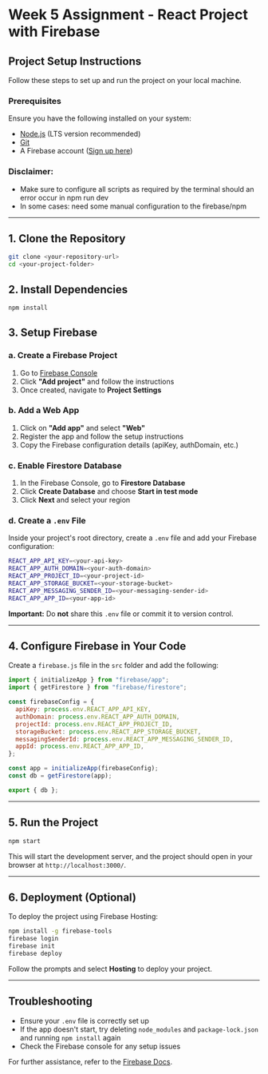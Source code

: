 # Week 5 Assignment - React Project with Firebase

## Project Setup Instructions

Follow these steps to set up and run the project on your local machine.

### Prerequisites
Ensure you have the following installed on your system:
- [Node.js](https://nodejs.org/) (LTS version recommended)
- [Git](https://git-scm.com/)
- A Firebase account ([Sign up here](https://firebase.google.com/))

### Disclaimer:
- Make sure to configure all scripts as required by the terminal should an error occur in npm run dev
- In some cases: need some manual configuration to the firebase/npm

---

## 1. Clone the Repository
```sh
git clone <your-repository-url>
cd <your-project-folder>
```

## 2. Install Dependencies
```sh
npm install
```

## 3. Setup Firebase
### a. Create a Firebase Project
1. Go to [Firebase Console](https://console.firebase.google.com/)
2. Click **"Add project"** and follow the instructions
3. Once created, navigate to **Project Settings**

### b. Add a Web App
1. Click on **"Add app"** and select **"Web"**
2. Register the app and follow the setup instructions
3. Copy the Firebase configuration details (apiKey, authDomain, etc.)

### c. Enable Firestore Database
1. In the Firebase Console, go to **Firestore Database**
2. Click **Create Database** and choose **Start in test mode**
3. Click **Next** and select your region

### d. Create a `.env` File
Inside your project's root directory, create a `.env` file and add your Firebase configuration:

```sh
REACT_APP_API_KEY=<your-api-key>
REACT_APP_AUTH_DOMAIN=<your-auth-domain>
REACT_APP_PROJECT_ID=<your-project-id>
REACT_APP_STORAGE_BUCKET=<your-storage-bucket>
REACT_APP_MESSAGING_SENDER_ID=<your-messaging-sender-id>
REACT_APP_APP_ID=<your-app-id>
```

**Important:** Do **not** share this `.env` file or commit it to version control.

---

## 4. Configure Firebase in Your Code
Create a `firebase.js` file in the `src` folder and add the following:

```javascript
import { initializeApp } from "firebase/app";
import { getFirestore } from "firebase/firestore";

const firebaseConfig = {
  apiKey: process.env.REACT_APP_API_KEY,
  authDomain: process.env.REACT_APP_AUTH_DOMAIN,
  projectId: process.env.REACT_APP_PROJECT_ID,
  storageBucket: process.env.REACT_APP_STORAGE_BUCKET,
  messagingSenderId: process.env.REACT_APP_MESSAGING_SENDER_ID,
  appId: process.env.REACT_APP_APP_ID,
};

const app = initializeApp(firebaseConfig);
const db = getFirestore(app);

export { db };
```

---

## 5. Run the Project
```sh
npm start
```
This will start the development server, and the project should open in your browser at `http://localhost:3000/`.

---

## 6. Deployment (Optional)
To deploy the project using Firebase Hosting:
```sh
npm install -g firebase-tools
firebase login
firebase init
firebase deploy
```
Follow the prompts and select **Hosting** to deploy your project.

---

## Troubleshooting
- Ensure your `.env` file is correctly set up
- If the app doesn't start, try deleting `node_modules` and `package-lock.json` and running `npm install` again
- Check the Firebase console for any setup issues

For further assistance, refer to the [Firebase Docs](https://firebase.google.com/docs/).
